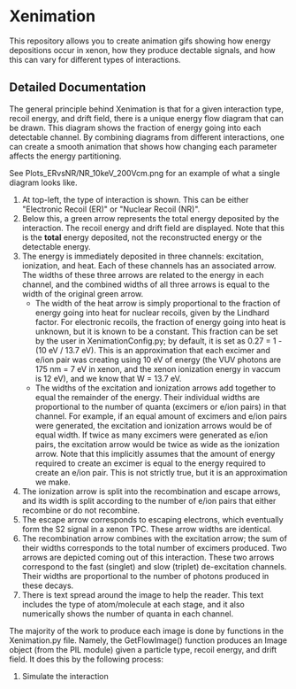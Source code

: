 # Xenimation

This repository allows you to create animation gifs showing how energy depositions occur in xenon, how they produce dectable signals, and how this can vary for different types of interactions.

## Detailed Documentation

The general principle behind Xenimation is that for a given interaction type, recoil energy, and drift field, there is a unique energy flow diagram that can be drawn. This diagram shows the fraction of energy going into each detectable channel. By combining diagrams from different interactions, one can create a smooth animation that shows how changing each parameter affects the energy partitioning.

See Plots_ERvsNR/NR_10keV_200Vcm.png for an example of what a single diagram looks like.

1. At top-left, the type of interaction is shown. This can be either "Electronic Recoil (ER)" or "Nuclear Recoil (NR)".
2. Below this, a green arrow represents the total energy deposited by the interaction. The recoil energy and drift field are displayed. Note that this is the **total** energy deposited, not the reconstructed energy or the detectable energy.
3. The energy is immediately deposited in three channels: excitation, ionization, and heat. Each of these channels has an associated arrow. The widths of these three arrows are related to the energy in each channel, and the combined widths of all three arrows is equal to the width of the original green arrow.
    - The width of the heat arrow is simply proportional to the fraction of energy going into heat for nuclear recoils, given by the Lindhard factor. For electronic recoils, the fraction of energy going into heat is unknown, but it is known to be a constant. This fraction can be set by the user in XenimationConfig.py; by default, it is set as 0.27 = 1 - (10 eV / 13.7 eV). This is an approximation that each excimer and e/ion pair was creating using 10 eV of energy (the VUV photons are 175 nm = 7 eV in xenon, and the xenon ionization energy in vaccum is 12 eV), and we know that W = 13.7 eV.
    - The widths of the excitation and ionization arrows add together to equal the remainder of the energy. Their individual widths are proportional to the number of quanta (excimers or e/ion pairs) in that channel. For example, if an equal amount of excimers and e/ion pairs were generated, the excitation and ionization arrows would be of equal width. If twice as many excimers were generated as e/ion pairs, the excitation arrow would be twice as wide as the ionization arrow. Note that this implicitly assumes that the amount of energy required to create an excimer is equal to the energy required to create an e/ion pair. This is not strictly true, but it is an approximation we make.
4. The ionization arrow is split into the recombination and escape arrows, and its width is split according to the number of e/ion pairs that either recombine or do not recombine.
5. The escape arrow corresponds to escaping electrons, which eventually form the S2 signal in a xenon TPC. These arrow widths are identical.
6. The recombination arrow combines with the excitation arrow; the sum of their widths corresponds to the total number of excimers produced. Two arrows are depicted coming out of this interaction. These two arrows correspond to the fast (singlet) and slow (triplet) de-excitation channels. Their widths are proportional to the number of photons produced in these decays.
7. There is text spread around the image to help the reader. This text includes the type of atom/molecule at each stage, and it also numerically shows the number of quanta in each channel.

The majority of the work to produce each image is done by functions in the Xenimation.py file. Namely, the GetFlowImage() function produces an Image object (from the PIL module) given a particle type, recoil energy, and drift field. It does this by the following process:

1. Simulate the interaction 



